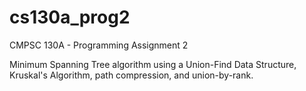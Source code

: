 cs130a_prog2
============

CMPSC 130A - Programming Assignment 2

Minimum Spanning Tree algorithm using a Union-Find Data Structure, Kruskal's Algorithm, path compression, and union-by-rank.
